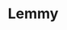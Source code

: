 ---
draft: false
title: Lemmy
content:
  id: lemmy
  name: Lemmy
  logo: /images/applications/forum-community/lemmy/logo.png
  website: https://join-lemmy.org/
  iframe_website: /website-iframe/applications/forum-community/lemmy
  dashboardImage: /images/applications/forum-community/lemmy/screenshot-1.jpg
  short_description: Open-source Reddit alternative. Create your own discussion platform with Lemmy
  description: With Lemmy, you can easily host your own server, and all these servers are federated, and connected to the same universe, called the Fediverse. For a link aggregator, this means that someone registered on one server can subscribe to communities elsewhere, and can have discussions with people on a completely different server.
  features:
    - title: Decentralization
      description: Decentralized architecture with no central authority or ownership. Relationships can be made across any compatible system, creating a network of Internet-scale made up of smaller sites.
    - title: Moderation abilities
      description: Public Moderation Logs. Can sticky posts to the top of communities. Both site admins, and community moderators, who can appoint other moderators. Can lock, remove, and restore posts and comments. Can ban and unban users from communities and the site. Can transfer site and communities to others.
    - title: Full of features
      description: User avatar support. Live-updating Comment threads. Full vote scores (+/-) like old Reddit. Themes, including light, dark, and solarized. Integrated image uploading in both posts and comments. Notifications can be sent via email. Private messaging support. i18n / internationalization support. RSS / Atom feeds for All, Subscribed, Inbox, User, and Community.
    - title: High performance
      description: Server is written in rust. Front end is ~80kB gzipped. Supports arm64.
  screenshots:
    - /images/applications/forum-community/lemmy/screenshot-1.jpg
    - /images/applications/forum-community/lemmy/screenshot-2.jpg
---